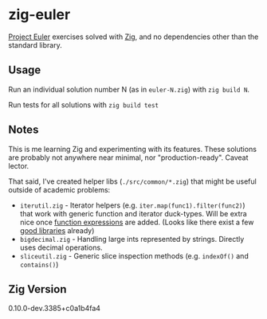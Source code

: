 # zig-euler

[Project Euler](https://projecteuler.net/) exercises solved with [Zig](https://ziglang.org/), and no dependencies other than the standard library.

## Usage

Run an individual solution number N (as in `euler-N.zig`) with `zig build N`.

Run tests for all solutions with `zig build test`

## Notes

This is me learning Zig and experimenting with its features. These solutions are probably
not anywhere near minimal, nor "production-ready". Caveat lector.

That said, I've created helper libs (`./src/common/*.zig`) that might be useful outside of academic problems:

* `iterutil.zig` - Iterator helpers (e.g. `iter.map(func1).filter(func2)`) that work with generic function and iterator duck-types. Will be extra nice once [function expressions](https://github.com/ziglang/zig/issues/1717) are added. (Looks like there exist a few [good libraries](https://github.com/ziglang/zig/issues/6185#issuecomment-683261019) already)
* `bigdecimal.zig` - Handling large ints represented by strings. Directly uses decimal operations.
* `sliceutil.zig` - Generic slice inspection methods (e.g. `indexOf()` and `contains()`)

## Zig Version

0.10.0-dev.3385+c0a1b4fa4
